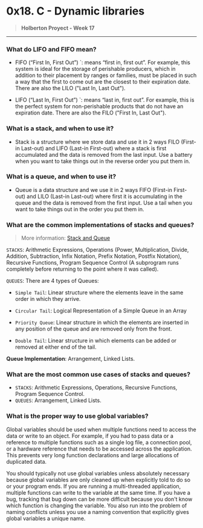 # 0x18. C - Dynamic libraries
> **Holberton Proyect - Week 17**
***

### What do LIFO and FIFO mean?
* FIFO (“First In, First Out”) `: means “first in, first out”. For example, this system is ideal for the storage of perishable producers, which in addition to their placement by ranges or families, must be placed in such a way that the first to come out are the closest to their expiration date. There are also the LILO ("Last In, Last Out").

* LIFO (“Last In, First Out”) `: means “last in, first out”. For example, this is the perfect system for non-perishable products that do not have an expiration date. There are also the FILO ("First In, Last Out").

### What is a stack, and when to use it?
* Stack is a structure where we store data and use it in 2 ways FILO (First-in Last-out) and LIFO (Last-in First-out) where a stack is first accumulated and the data is removed from the last input. Use a battery when you want to take things out in the reverse order you put them in.

### What is a queue, and when to use it?
* Queue is a data structure and we use it in 2 ways FIFO (First-in First-out) and LILO (Last-in Last-out) where first it is accumulating in the queue and the data is removed from the first input. Use a tail when you want to take things out in the order you put them in.
        
### What are the common implementations of stacks and queues?
> More information:
        [Stack and Queue](https://es.slideshare.net/nieves1988/estructura-datos-pilas-y-colas)

`STACKS`: Arithmetic Expressions, Operations (Power, Multiplication, Divide, Addition, Subtraction, Infix Notation, Prefix Notation, Postfix Notation), Recursive Functions, Program Sequence Control (A subprogram runs completely before returning to the point where it was called).


`QUEUES`: There are 4 types of Queues:

  * `Simple Tail`: Linear structure where the elements leave in the same order in which they arrive.

  * `Circular Tail`: Logical Representation of a Simple Queue in an Array

  * `Priority Queue`: Linear structure in which the elements are inserted in any position of the queue and are removed only from the front.
        
  * `Double Tail`: Linear structure in which elements can be added or removed at either end of the tail.

  **Queue Implementation**: Arrangement, Linked Lists.

### What are the most common use cases of stacks and queues?
 * `STACKS`: Arithmetic Expressions, Operations, Recursive Functions, Program Sequence Control.
 * `QUEUES`: Arrangement, Linked Lists.

### What is the proper way to use global variables?
Global variables should be used when multiple functions need to access the data or write to an object. For example, if you had to pass data or a reference to multiple functions such as a single log file, a connection pool, or a hardware reference that needs to be accessed across the application. This prevents very long function declarations and large allocations of duplicated data.

You should typically not use global variables unless absolutely necessary because global variables are only cleaned up when explicitly told to do so or your program ends. If you are running a multi-threaded application, multiple functions can write to the variable at the same time. If you have a bug, tracking that bug down can be more difficult because you don't know which function is changing the variable. You also run into the problem of naming conflicts unless you use a naming convention that explicitly gives global variables a unique name.
